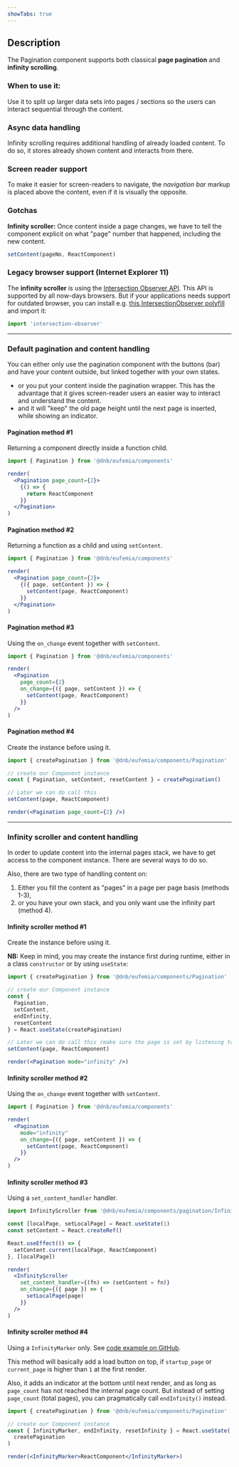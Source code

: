 ```yaml
---
showTabs: true
---
```


## Description

The Pagination component supports both classical **page pagination** and **infinity scrolling**.

### When to use it:

Use it to split up larger data sets into pages / sections so the users can interact sequential through the content.

### Async data handling

Infinity scrolling requires additional handling of already loaded content. To do so, it stores already shown content and interacts from there.

### Screen reader support

To make it easier for screen-readers to navigate, the _navigation bar_ markup is placed above the content, even if it is visually the opposite.

### Gotchas

**Infinity scroller:** Once content inside a page changes, we have to tell the component explicit on what "page" number that happened, including the new content.

```jsx
setContent(pageNo, ReactComponent)
```

### Legacy browser support (Internet Explorer 11)

The **infinity scroller** is using the [Intersection Observer API](https://developer.mozilla.org/en-US/docs/Web/API/Intersection_Observer_API). This API is supported by all now-days browsers. But if your applications needs support for outdated browser, you can install e.g. [this IntersectionObserver polyfill](https://www.npmjs.com/package/intersection-observer) and import it:

```js
import 'intersection-observer'
```

---

### Default pagination and content handling

You can either only use the pagination component with the buttons (bar) and have your content outside, but linked together with your own states.

- or you put your content inside the pagination wrapper. This has the advantage that it gives screen-reader users an easier way to interact and understand the content.
- and it will "keep" the old page height until the next page is inserted, while showing an indicator.

#### Pagination method #1

Returning a component directly inside a function child.

```jsx
import { Pagination } from '@dnb/eufemia/components'

render(
  <Pagination page_count={2}>
    {() => {
      return ReactComponent
    }}
  </Pagination>
)
```

#### Pagination method #2

Returning a function as a child and using `setContent`.

```jsx
import { Pagination } from '@dnb/eufemia/components'

render(
  <Pagination page_count={2}>
    {({ page, setContent }) => {
      setContent(page, ReactComponent)
    }}
  </Pagination>
)
```

#### Pagination method #3

Using the `on_change` event together with `setContent`.

```jsx
import { Pagination } from '@dnb/eufemia/components'

render(
  <Pagination
    page_count={2}
    on_change={({ page, setContent }) => {
      setContent(page, ReactComponent)
    }}
  />
)
```

#### Pagination method #4

Create the instance before using it.

```jsx
import { createPagination } from '@dnb/eufemia/components/Pagination'

// create our Component instance
const { Pagination, setContent, resetContent } = createPagination()

// Later we can do call this
setContent(page, ReactComponent)

render(<Pagination page_count={2} />)
```

---

### Infinity scroller and content handling

In order to update content into the internal pages stack, we have to get access to the component instance. There are several ways to do so.

Also, there are two type of handling content on:

1. Either you fill the content as "pages" in a page per page basis (methods 1-3),
2. or you have your own stack, and you only want use the infinity part (method 4).

#### Infinity scroller method #1

Create the instance before using it.

**NB:** Keep in mind, you may create the instance first during runtime, either in a class `constructor` or by using `useState`:

```jsx
import { createPagination } from '@dnb/eufemia/components/Pagination'

// create our Component instance
const {
  Pagination,
  setContent,
  endInfinity,
  resetContent
} = React.useState(createPagination)

// Later we can do call this (make sure the page is set by listening to the events)
setContent(page, ReactComponent)

render(<Pagination mode="infinity" />)
```

#### Infinity scroller method #2

Using the `on_change` event together with `setContent`.

```jsx
import { Pagination } from '@dnb/eufemia/components'

render(
  <Pagination
    mode="infinity"
    on_change={({ page, setContent }) => {
      setContent(page, ReactComponent)
    }}
  />
)
```

#### Infinity scroller method #3

Using a `set_content_handler` handler.

```jsx
import InfinityScroller from '@dnb/eufemia/components/pagination/InfinityScroller'

const [localPage, setLocalPage] = React.useState(1)
const setContent = React.createRef()

React.useEffect(() => {
  setContent.current(localPage, ReactComponent)
}, [localPage])

render(
  <InfinityScroller
    set_content_handler={(fn) => (setContent = fn)}
    on_change={({ page }) => {
      setLocalPage(page)
    }}
  />
)
```

#### Infinity scroller method #4

Using a `InfinityMarker` only. See [code example on GitHub](https://github.com/dnbexperience/eufemia/tree/main/packages/dnb-eufemia-sandbox/stories/components/PaginationTableMarker.js).

This method will basically add a load button on top, if `startup_page` or `current_page` is higher than `1` at the first render.

Also, it adds an indicator at the bottom until next render, and as long as `page_count` has not reached the internal page count. But instead of setting `page_count` (total pages), you can pragmatically call `endInfinity()` instead.

```jsx
import { createPagination } from '@dnb/eufemia/components/Pagination'

// create our Component instance
const { InfinityMarker, endInfinity, resetInfinity } = React.useState(
  createPagination
)

render(<InfinityMarker>ReactComponent</InfinityMarker>)
```
